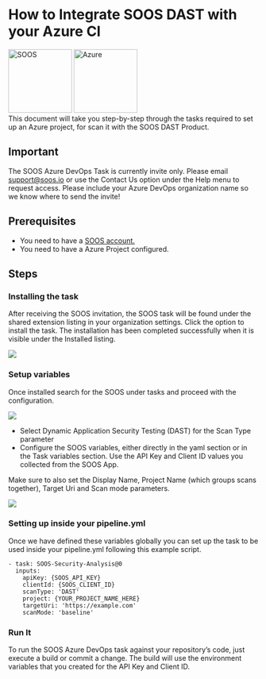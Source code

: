 # How to Integrate SOOS DAST with your Azure CI
<div>
<img src="../assets/img/SOOS-Icon.png" alt="SOOS" width="128" height="128">
<img src="../assets/img/azure.png" alt="Azure" width="128" height="128">
</div>
This document will take you step-by-step through the tasks required to set up an Azure project, for scan it with the SOOS DAST Product.

## Important
The SOOS Azure DevOps Task is currently invite only. Please email support@soos.io or use the Contact Us option under the Help menu to request access.
Please include your Azure DevOps organization name so we know where to send the invite!


## Prerequisites

- You need to have a [SOOS account.](https://app.soos.io/register)
- You need to have a Azure Project configured.

## Steps

### **Installing the task**

After receiving the SOOS invitation, the SOOS task will be found under the shared extension listing in your organization settings.  Click the option to install the task. The installation has been completed successfully when it is visible under the Installed listing.

<img src="../assets/img/azure-install.png">

### **Setup variables**

Once installed search for the SOOS under tasks and proceed with the configuration.

<img src="../assets/img/azure-task.png">

- Select Dynamic Application Security Testing (DAST) for the Scan Type parameter
- Configure the SOOS variables, either directly in the yaml section or in the Task variables section.  Use the API Key and Client ID values you collected from the SOOS App.

Make sure to also set the Display Name, Project Name (which groups scans together), Target Uri and Scan mode parameters.

<img src="../assets/img/azure-variables.png">

### **Setting up inside your pipeline.yml**

Once we have defined these variables globally you can set up the task to be used inside your pipeline.yml following this example script.

```
- task: SOOS-Security-Analysis@0
  inputs:
    apiKey: {SOOS_API_KEY}
    clientId: {SOOS_CLIENT_ID}
    scanType: 'DAST'
    project: {YOUR_PROJECT_NAME_HERE}
    targetUri: 'https://example.com'
    scanMode: 'baseline'
```

### **Run It**

To run the SOOS Azure DevOps task against your repository’s code, just execute a build or commit a change. The build will use the environment variables that you created for the API Key and Client ID.


